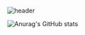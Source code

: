 ![header](https://capsule-render.vercel.app/api?type=Waving&color=8BBDFF&height=300&section=header&text=GORAE&fontSize=60)

![Anurag's GitHub stats](https://github-readme-stats.vercel.app/api?username=raelulu&show_icons=true&theme=transparent)
